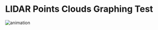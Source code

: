 # LIDAR Points Clouds Graphing Test

![animation](https://github.com/johngunerli/test_cloud_points_plot/assets/33205097/99e98804-f1b4-4af0-811e-7649b9a93904)
